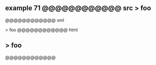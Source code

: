 example 71
@@@@@@@@@@@@ src
\> foo
------
@@@@@@@@@@@@ xml
<?xml version="1.0" encoding="UTF-8"?>
<!DOCTYPE document SYSTEM "CommonMark.dtd">
<document xmlns="http://commonmark.org/xml/1.0">
  <heading level="2">
    <text>&gt; foo</text>
  </heading>
</document>
@@@@@@@@@@@@ html
<h2>&gt; foo</h2>
@@@@@@@@@@@@
